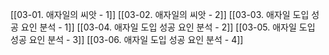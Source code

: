 [[03-01. 애자일의 씨앗 - 1]]
[[03-02. 애자일의 씨앗 - 2]]
[[03-03. 애자일 도입 성공 요인 분석 - 1]]
[[03-04. 애자일 도입 성공 요인 분석 - 2]]
[[03-05. 애자일 도입 성공 요인 분석 - 3]]
[[03-06. 애자일 도입 성공 요인 분석 - 4]]